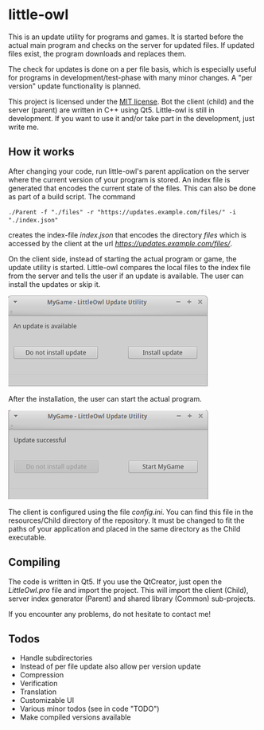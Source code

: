 # little-owl
This is an update utility for programs and games. It is started before 
the actual main program and checks on the server for updated files. If
updated files exist, the program downloads and replaces them.

The check for updates is done on a per file basis, which is especially
useful for programs in development/test-phase with many minor changes. 
A "per version" update functionality is planned.

This project is licensed under the [MIT 
license](https://opensource.org/licenses/MIT). 
Bot the client (child) and the server (parent) are written in C++ using
Qt5. Little-owl is still in development. If you want to use it and/or 
take part in the development, just write me.

## How it works

After changing your code, run little-owl's parent application on the server 
where the current version of your program is stored. An index file is 
generated that encodes the current state of the files. This can also be 
done as part of a build script. The command

```
./Parent -f "./files" -r "https://updates.example.com/files/" -i "./index.json"
```

creates the index-file *index.json* that encodes the directory 
*files* which is accessed by the client at the url 
*https://updates.example.com/files/*.

On the client side, instead of starting the actual program or game, the
update utility is started. Little-owl compares the local files to the
index file from the server and tells the user if an update is 
available. The user can install the updates or skip it.

![Screenshot of LittleOwl Client 1](documentation/images/child01.png)

After the installation, the user can start the actual program.

![Screenshot of LittleOwl Client 1](documentation/images/child02.png)

The client is configured using the file *config.ini*. You can find this file
in the resources/Child directory of the repository. It must be changed 
to fit the paths of your application and placed in the same directory as 
the Child executable.

## Compiling

The code is written in Qt5. If you use the QtCreator, just open the 
*LittleOwl.pro* file and import the project. This will import the 
client (Child), server index generator (Parent) and shared library 
(Common) sub-projects.

If you encounter any problems, do not hesitate to contact me!


## Todos
* Handle subdirectories
* Instead of per file update also allow per version update
* Compression
* Verification
* Translation
* Customizable UI
* Various minor todos (see in code "TODO")
* Make compiled versions available
